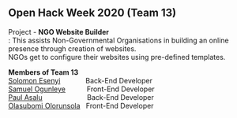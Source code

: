 ## Open Hack Week 2020   **(Team 13)**  

Project - **NGO Website Builder**  
: This assists Non-Governmental Organisations in building an online presence through creation of websites.  
NGOs get to configure their websites using pre-defined templates.

**Members of Team 13**  
[Solomon Esenyi](GitHub.com/LordGhostX) &nbsp; &nbsp; &nbsp; &nbsp; &nbsp; &nbsp; Back-End Developer  
[Samuel Ogunleye](GitHub.com/Sproff) &nbsp; &nbsp; &nbsp; &nbsp; &nbsp; Front-End Developer  
[Paul Asalu](GitHub.com/curiousPaul1) &nbsp; &nbsp; &nbsp; &nbsp; &nbsp; &nbsp; &nbsp; &nbsp; &nbsp; &nbsp; &nbsp; Back-End Developer  
[Olasubomi Olorunsola](GitHub.com/Jollof-guy) &nbsp; Front-End Developer  
